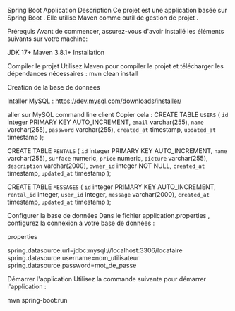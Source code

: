 Spring Boot Application
Description
Ce projet est une application basée sur Spring Boot . Elle utilise Maven comme outil de gestion de projet .

Prérequis
Avant de commencer, assurez-vous d'avoir installé les éléments suivants sur votre machine:

JDK 17+
Maven 3.8.1+
Installation

Compiler le projet
Utilisez Maven pour compiler le projet et télécharger les dépendances nécessaires :
mvn clean install

Creation de la base de donnees

Intaller MySQL : https://dev.mysql.com/downloads/installer/

aller sur MySQL command line client
Copier cela :
CREATE TABLE `USERS` (
`id` integer PRIMARY KEY AUTO_INCREMENT,
`email` varchar(255),
`name` varchar(255),
`password` varchar(255),
`created_at` timestamp,
`updated_at` timestamp
);

CREATE TABLE `RENTALS` (
`id` integer PRIMARY KEY AUTO_INCREMENT,
`name` varchar(255),
`surface` numeric,
`price` numeric,
`picture` varchar(255),
`description` varchar(2000),
`owner_id` integer NOT NULL,
`created_at` timestamp,
`updated_at` timestamp
);

CREATE TABLE `MESSAGES` (
`id` integer PRIMARY KEY AUTO_INCREMENT,
`rental_id` integer,
`user_id` integer,
`message` varchar(2000),
`created_at` timestamp,
`updated_at` timestamp
);

Configurer la base de données
Dans le fichier application.properties , configurez la connexion à votre base de données :

properties

spring.datasource.url=jdbc:mysql://localhost:3306/locataire
spring.datasource.username=nom_utilisateur
spring.datasource.password=mot_de_passe

Démarrer l'application
Utilisez la commande suivante pour démarrer l'application :

mvn spring-boot:run
